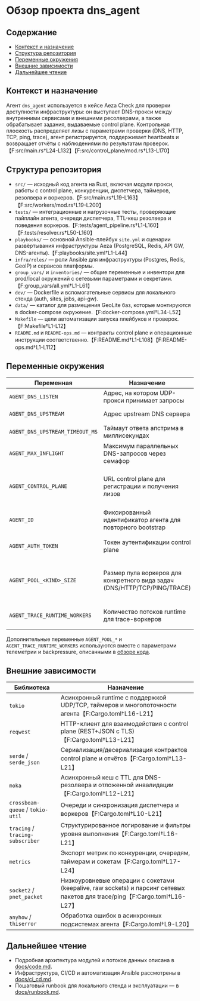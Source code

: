 # Обзор проекта dns_agent

## Содержание
- [Контекст и назначение](#контекст-и-назначение)
- [Структура репозитория](#структура-репозитория)
- [Переменные окружения](#переменные-окружения)
- [Внешние зависимости](#внешние-зависимости)
- [Дальнейшее чтение](#дальнейшее-чтение)

## Контекст и назначение
Агент `dns_agent` используется в кейсе Aeza Check для проверки доступности инфраструктуры: он выступает DNS-прокси между внутренними сервисами и внешними ресолверами, а также обрабатывает задания, выдаваемые control plane. Контрольная плоскость распределяет лизы с параметрами проверки (DNS, HTTP, TCP, ping, trace), агент регистрируется, поддерживает heartbeats и возвращает отчёты с наблюдениями по результатам проверок.【F:src/main.rs†L24-L132】【F:src/control_plane/mod.rs†L13-L170】

## Структура репозитория
- `src/` — исходный код агента на Rust, включая модули прокси, работы с control plane, конкуренции, диспетчера, таймеров, резолвера и воркеров.【F:src/main.rs†L19-L163】【F:src/workers/mod.rs†L19-L200】
- `tests/` — интеграционные и нагрузочные тесты, проверяющие пайплайн агента, очереди диспетчера, TTL-кеш резолвера и поведения воркеров.【F:tests/agent_pipeline.rs†L1-L160】【F:tests/resolver.rs†L50-L160】
- `playbooks/` — основной Ansible-плейбук `site.yml` и сценарии развёртывания инфраструктуры Aeza (PostgreSQL, Redis, API GW, DNS-агенты).【F:playbooks/site.yml†L1-L44】
- `infra/roles/` — роли Ansible для инфраструктуры (Postgres, Redis, GeoIP) и сервисов платформы.
- `group_vars/` и `inventories/` — общие переменные и инвентори для prod/local окружений с сетевыми параметрами и секретами.【F:group_vars/all.yml†L1-L61】
- `dev/` — Dockerfile и вспомогательные сервисы для локального стенда (auth, sites, jobs, api-gw).
- `data/` — каталог для размещения GeoLite баз, которые монтируются в docker-compose окружение.【F:docker-compose.yml†L34-L52】
- `Makefile` — цели автоматизации запуска плейбуков и проверок.【F:Makefile†L1-L12】
- `README.md` и `README-ops.md` — контракты control plane и операционные инструкции соответственно.【F:README.md†L1-L108】【F:README-ops.md†L1-L112】

## Переменные окружения
| Переменная | Назначение | Значение/дефолт |
| --- | --- | --- |
| `AGENT_DNS_LISTEN` | Адрес, на котором UDP-прокси принимает запросы | `127.0.0.1:2053`【F:src/main.rs†L27-L56】 |
| `AGENT_DNS_UPSTREAM` | Адрес upstream DNS сервера | `127.0.0.1:5354`【F:src/main.rs†L27-L56】 |
| `AGENT_DNS_UPSTREAM_TIMEOUT_MS` | Таймаут ответа апстрима в миллисекундах | `2500` мс (по умолчанию)【F:src/main.rs†L39-L55】 |
| `AGENT_MAX_INFLIGHT` | Максимум параллельных DNS-запросов через семафор | `2048` (минимум 1)【F:src/main.rs†L45-L55】 |
| `AGENT_CONTROL_PLANE` | URL control plane для регистрации и получения лизов | Требуется задать вручную; при отсутствии агент работает только как DNS-прокси【F:src/main.rs†L109-L132】 |
| `AGENT_ID` | Фиксированный идентификатор агента для повторного bootstrap | Нет дефолта, используется в паре с токеном【F:src/main.rs†L60-L87】 |
| `AGENT_AUTH_TOKEN` | Токен аутентификации control plane | Нет дефолта, должен идти вместе с `AGENT_ID`【F:src/main.rs†L60-L87】 |
| `AGENT_POOL_<KIND>_SIZE` | Размер пула воркеров для конкретного вида задач (DNS/HTTP/TCP/PING/TRACE) | По умолчанию: DNS=4, HTTP=2, TCP=2, PING=2, TRACE=1【F:src/workers/mod.rs†L62-L118】 |
| `AGENT_TRACE_RUNTIME_WORKERS` | Количество потоков runtime для trace-воркеров | `2` (минимум 1)【F:src/workers/mod.rs†L62-L111】 |

Дополнительные переменные `AGENT_POOL_*` и `AGENT_TRACE_RUNTIME_WORKERS` используются вместе с параметрами телеметрии и backpressure, описанными в [обзоре кода](./code.md#workers).

## Внешние зависимости
| Библиотека | Назначение |
| --- | --- |
| `tokio` | Асинхронный runtime с поддержкой UDP/TCP, таймеров и многопоточности агента【F:Cargo.toml†L16-L21】 |
| `reqwest` | HTTP-клиент для взаимодействия с control plane (REST+JSON с TLS)【F:Cargo.toml†L13-L21】 |
| `serde` / `serde_json` | Сериализация/десериализация контрактов control plane и отчётов【F:Cargo.toml†L13-L21】 |
| `moka` | Асинхронный кеш с TTL для DNS-резолвера и отложенной инвалидации【F:Cargo.toml†L12-L21】 |
| `crossbeam-queue` / `tokio-util` | Очереди и синхронизация диспетчера и воркеров【F:Cargo.toml†L10-L21】 |
| `tracing` / `tracing-subscriber` | Структурированное логирование и фильтры уровня выполнения【F:Cargo.toml†L16-L21】 |
| `metrics` | Экспорт метрик по конкуренции, очередям, таймерам и сокетам【F:Cargo.toml†L17-L24】 |
| `socket2` / `pnet_packet` | Низкоуровневые операции с сокетами (keepalive, raw sockets) и парсинг сетевых пакетов для trace/ping【F:Cargo.toml†L16-L27】 |
| `anyhow` / `thiserror` | Обработка ошибок в асинхронных подсистемах агента【F:Cargo.toml†L9-L20】 |

## Дальнейшее чтение
- Подробная архитектура модулей и потоков данных описана в [docs/code.md](./code.md).
- Инфраструктура, CI/CD и автоматизация Ansible рассмотрены в [docs/ci_cd.md](./ci_cd.md).
- Пошаговый runbook для локального стенда и эксплуатации — в [docs/runbook.md](./runbook.md).
